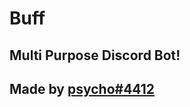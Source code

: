 Buff
=================


Multi Purpose Discord Bot!
------------


Made by [psycho#4412](https://glitch.com/)
-------------------
